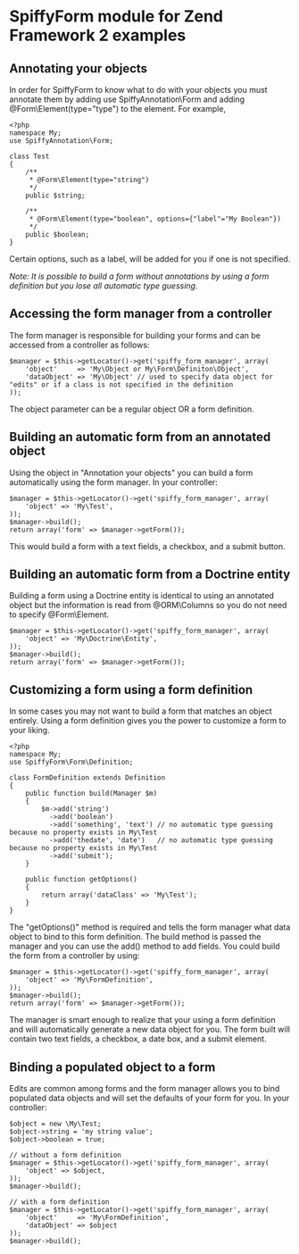 # SpiffyForm module for Zend Framework 2 examples

## Annotating your objects
In order for SpiffyForm to know what to do with your objects you must annotate them by adding
use SpiffyAnnotation\Form and adding @Form\Element(type="type") to the element. For example,

    <?php
    namespace My;
    use SpiffyAnnotation\Form;
    
    class Test
    {
        /**
         * @Form\Element(type="string")
         */
        public $string;
        
        /**
         * @Form\Element(type="boolean", options={"label"="My Boolean"})
         */
        public $boolean;
    }
    
Certain options, such as a label, will be added for you if one is not specified.

*Note: It is possible to build a form without annotations by using a form definition but you lose 
all automatic type guessing.*

## Accessing the form manager from a controller
The form manager is responsible for building your forms and can be accessed from a controller as 
follows:

    $manager = $this->getLocator()->get('spiffy_form_manager', array(
        'object'     => 'My\Object or My\Form\Definiton\Object',
        'dataObject' => 'My\Object' // used to specify data object for "edits" or if a class is not specified in the definition 
    ));
    
The object parameter can be a regular object OR a form definition.

## Building an automatic form from an annotated object
Using the object in "Annotation your objects" you can build a form automatically using the form 
manager. In your controller:

    $manager = $this->getLocator()->get('spiffy_form_manager', array(
        'object' => 'My\Test',
    ));
    $manager->build();
    return array('form' => $manager->getForm());

This would build a form with a text fields, a checkbox, and a submit button.

## Building an automatic form from a Doctrine entity
Building a form using a Doctrine entity is identical to using an annotated object but the information
is read from @ORM\Columns so you do not need to specify @Form\Element.

    $manager = $this->getLocator()->get('spiffy_form_manager', array(
        'object' => 'My\Doctrine\Entity',
    ));
    $manager->build();
    return array('form' => $manager->getForm());
    
## Customizing a form using a form definition
In some cases you may not want to build a form that matches an object entirely. Using a form definition
gives you the power to customize a form to your liking.

    <?php
    namespace My;
    use SpiffyForm\Form\Definition;
    
    class FormDefinition extends Definition
    {
        public function build(Manager $m)
        {
            $m->add('string')
              ->add('boolean')
              ->add('something', 'text') // no automatic type guessing because no property exists in My\Test
              ->add('thedate', 'date')   // no automatic type guessing because no property exists in My\Test
              ->add('submit');
        }
        
        public function getOptions()
        {
            return array('dataClass' => 'My\Test');
        }
    }
    
The "getOptions()" method is required and tells the form manager what data object to bind to this
form definition. The build method is passed the manager and you can use the add() method to add fields.
You could build the form from a controller by using:

    $manager = $this->getLocator()->get('spiffy_form_manager', array(
        'object' => 'My\FormDefinition',
    ));
    $manager->build();
    return array('form' => $manager->getForm());
    
The manager is smart enough to realize that your using a form definition and will automatically generate
a new data object for you. The form built will contain two text fields, a checkbox, a date box, and
a submit element.

## Binding a populated object to a form
Edits are common among forms and the form manager allows you to bind populated data objects and will
set the defaults of your form for you. In your controller:

    $object = new \My\Test;
    $object->string = 'my string value';
    $object->boolean = true;

    // without a form definition
    $manager = $this->getLocator()->get('spiffy_form_manager', array(
        'object' => $object,
    ));
    $manager->build();
    
    // with a form definition
    $manager = $this->getLocator()->get('spiffy_form_manager', array(
        'object'     => 'My\FormDefinition',
        'dataObject' => $object
    ));
    $manager->build();